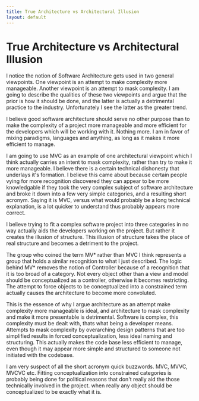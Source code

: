 ```yaml
---
title: True Architecture vs Architectural Illusion
layout: default
---
```


# True Architecture vs Architectural Illusion

I notice the notion of Software Architecture gets used in two general viewpoints. One viewpoint is an attempt to make complexity more manageable. Another viewpoint is an attempt to mask complexity. I am going to describe the qualities of these two viewpoints and argue that the prior is how it should be done, and the latter is actually a detrimental practice to the industry. Unfortunately I see the latter as the greater trend.

I believe good software architecture should serve no other purpose than to make the complexity of a project more manageable and more efficient for the developers which will be working with it. Nothing more. I am in favor of mixing paradigms, languages and anything, as long as it makes it more efficient to manage.

I am going to use MVC as an example of one architectural viewpoint which I think actually carries an intent to mask complexity, rather than try to make it more manageable. I believe there is a certain technical dishonesty that underlays it's formation. I believe this came about because certain people vying for more recognition discovered they can appear to be more knowledgable if they took the very complex subject of software architecture and broke it down into a few very simple categories, and a resulting short acronym. Saying it is MVC, versus what would probably be a long technical explanation, is a lot quicker to understand thus probably appears more correct.

I believe trying to fit a complex software project into three categories in no way actually aids the developers working on the project. But rather it creates the illusion of structure. This illusion of structure takes the place of real structure and becomes a detriment to the project.

The group who coined the term MV* rather than MVC I think represents a group that holds a similar recognition to what I just described. The logic behind MV* removes the notion of Controller because of a recognition that it is too broad of a category. Not every object other than a view and model should be conceptualized as a controller, otherwise it becomes restricting. The attempt to force objects to be conceptualized into a constrained term actually causes the architecture to become more convoluted.

This is the essence of why I argue architecture as an attempt make complexity more manageable is ideal, and architecture to mask complexity and make it more presentable is detrimental. Software is complex, this complexity must be dealt with, thats what being a developer means. Attempts to mask complexity by overarching design patterns that are too simplified results in forced conceptualization, less ideal naming and structuring. This actually makes the code base less efficient to manage, even though it may appear more simple and structured to someone not initiated with the codebase.

I am very suspect of all the short acronym quick buzzwords. MVC, MVVC, MVCVC etc. Fitting conceptualization into constrained categories is probably being done for political reasons that don't really aid the those technically involved in the project. when really any object should be conceptualized to be exactly what it is.
